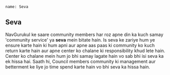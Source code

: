 ```ngMeta
name: Seva
```

## Seva

NavGurukul ke saare community members har roz apne din ka kuch samay 'community service' ya **seva** mein bitate hain. Is seva ke zariye hum ye ensure karte hain ki hum apni aur apne aas paas ki community ko kuch return karte hain aur apne center ko chalane ki responsibility khud lete hain. Center ko chalane mein hum jo bhi samay lagate hain vo sab bhi isi seva ka ek hissa hai. Saath hi, Council members community ki management aur betterment ke liye jo time spend karte hain vo bhi seva ka hissa hain.
